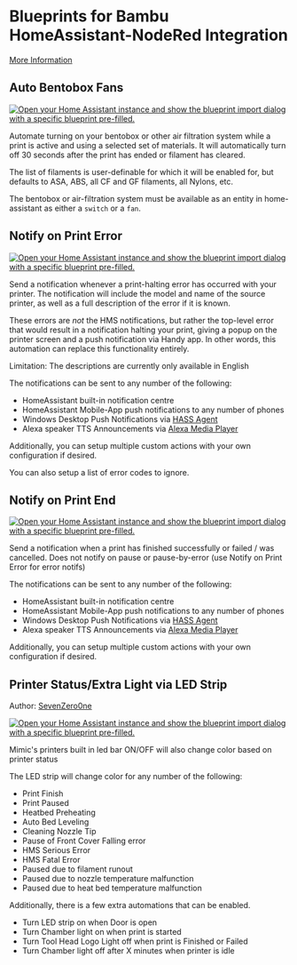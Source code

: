 # Blueprints for Bambu HomeAssistant-NodeRed Integration

[More Information](https://www.wolfwithsword.com/bambulab-homeassistant-blueprints/)

## Auto Bentobox Fans

[![Open your Home Assistant instance and show the blueprint import dialog with a specific blueprint pre-filled.](https://my.home-assistant.io/badges/blueprint_import.svg)](https://my.home-assistant.io/redirect/blueprint_import/?blueprint_url=https%3A%2F%2Fgithub.com%2FWolfwithSword%2FBambu-HomeAssistant-Flows%2Fblob%2Fmain%2Ffiles%2Fhomeassistant%2Fblueprints%2Fnodered%2Fbambu_nr_auto_bentobox_fans.yaml)

Automate turning on your bentobox or other air filtration system while a print is active and using a selected set of materials. It will automatically turn off 30 seconds after the print has ended or filament has cleared.

The list of filaments is user-definable for which it will be enabled for, but defaults to ASA, ABS, all CF and GF filaments, all Nylons, etc.

The bentobox or air-filtration system must be available as an entity in home-assistant as either a `switch` or a `fan`.

## Notify on Print Error

[![Open your Home Assistant instance and show the blueprint import dialog with a specific blueprint pre-filled.](https://my.home-assistant.io/badges/blueprint_import.svg)](https://my.home-assistant.io/redirect/blueprint_import/?blueprint_url=https%3A%2F%2Fgithub.com%2FWolfwithSword%2FBambu-HomeAssistant-Flows%2Fblob%2Fmain%2Ffiles%2Fhomeassistant%2Fblueprints%2Fnodered%2Fbambu_nr_notify_print_error.yaml)

Send a notification whenever a print-halting error has occurred with your printer. The notification will include the model and name of the source printer, as well as a full description of the error if it is known.

These errors are *not* the HMS notifications, but rather the top-level error that would result in a notification halting your print, giving a popup on the printer screen and a push notification via Handy app. In other words, this automation can replace this functionality entirely.

Limitation: The descriptions are currently only available in English

The notifications can be sent to any number of the following:
  - HomeAssistant built-in notification centre
  - HomeAssistant Mobile-App push notifications to any number of phones
  - Windows Desktop Push Notifications via [HASS Agent](https://github.com/LAB02-Research/HASS.Agent)
  - Alexa speaker TTS Announcements via [Alexa Media Player](https://github.com/alandtse/alexa_media_player)
  
Additionally, you can setup multiple custom actions with your own configuration if desired.

You can also setup a list of error codes to ignore.
  
## Notify on Print End

[![Open your Home Assistant instance and show the blueprint import dialog with a specific blueprint pre-filled.](https://my.home-assistant.io/badges/blueprint_import.svg)](https://my.home-assistant.io/redirect/blueprint_import/?blueprint_url=https%3A%2F%2Fgithub.com%2FWolfwithSword%2FBambu-HomeAssistant-Flows%2Fblob%2Fmain%2Ffiles%2Fhomeassistant%2Fblueprints%2Fnodered%2Fbambu_nr_notify_print_state.yaml)

Send a notification when a print has finished successfully or failed / was cancelled. Does not notify on pause or pause-by-error (use Notify on Print Error for error notifs)

The notifications can be sent to any number of the following:
  - HomeAssistant built-in notification centre
  - HomeAssistant Mobile-App push notifications to any number of phones
  - Windows Desktop Push Notifications via [HASS Agent](https://github.com/LAB02-Research/HASS.Agent)
  - Alexa speaker TTS Announcements via [Alexa Media Player](https://github.com/alandtse/alexa_media_player)
  
Additionally, you can setup multiple custom actions with your own configuration if desired.

## Printer Status/Extra Light via LED Strip

Author: [SevenZero0ne](https://github.com/SevenZero0ne)

[![Open your Home Assistant instance and show the blueprint import dialog with a specific blueprint pre-filled.](https://my.home-assistant.io/badges/blueprint_import.svg)](https://my.home-assistant.io/redirect/blueprint_import/?blueprint_url=https%3A%2F%2Fgithub.com%2FWolfwithSword%2FBambu-HomeAssistant-Flows%2Fblob%2Fmain%2Ffiles%2Fhomeassistant%2Fblueprints%2Fnodered%2Fbambu_nr_esphome_wled_controller.yaml)

Mimic's printers built in led bar ON/OFF will also change color based on printer status

The LED strip will change color for any number of the following:
  - Print Finish
  - Print Paused
  - Heatbed Preheating
  - Auto Bed Leveling
  - Cleaning Nozzle Tip
  - Pause of Front Cover Falling error
  - HMS Serious Error
  - HMS Fatal Error
  - Paused due to filament runout
  - Paused due to nozzle temperature malfunction
  - Paused due to heat bed temperature malfunction
  
Additionally, there is a few extra automations that can be enabled.
  - Turn LED strip on when Door is open
  - Turn Chamber light on when print is started
  - Turn Tool Head Logo Light off when print is Finished or Failed
  - Turn Chamber light off after X minutes when printer is idle
